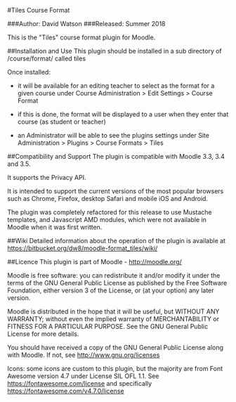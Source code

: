 #Tiles Course Format

###Author: David Watson
###Released: Summer 2018

This is the "Tiles" course format plugin for Moodle.

##Installation and Use
This plugin should be installed in a sub directory of /course/format/ called tiles

Once installed:
- it will be available for an editing teacher to select as the format for a given course under Course Administration > Edit Settings > Course Format

- if this is done, the format will be displayed to a user when they enter that course (as student or teacher)

- an Administrator will be able to see the plugins settings under Site Administration > Plugins > Course Formats > Tiles

##Compatibility and Support
The plugin is compatible with Moodle 3.3, 3.4 and 3.5.  

It supports the Privacy API.  

It is intended to support the current versions of the most popular browsers such as Chrome, Firefox, desktop Safari and mobile iOS and Android.

The plugin was completely refactored for this release to use Mustache templates, and Javascript AMD modules, which were not available in Moodle when it was first written.

##Wiki
Detailed information about the operation of the plugin is available at https://bitbucket.org/dw8/moodle-format_tiles/wiki/

##Licence
This plugin is part of Moodle - http://moodle.org/

Moodle is free software: you can redistribute it and/or modify it under the terms of the GNU General Public License as published by the Free Software Foundation, either version 3 of the License, or (at your option) any later version.

Moodle is distributed in the hope that it will be useful, but WITHOUT ANY WARRANTY; without even the implied warranty of MERCHANTABILITY or FITNESS FOR A PARTICULAR PURPOSE.  See the GNU General Public License for more details.

You should have received a copy of the GNU General Public License along with Moodle.  If not, see http://www.gnu.org/licenses

Icons: some icons are custom to this plugin, but the majority are from Font Awesome version 4.7 under License SIL OFL 1.1.  See https://fontawesome.com/license and specifically https://fontawesome.com/v4.7.0/license